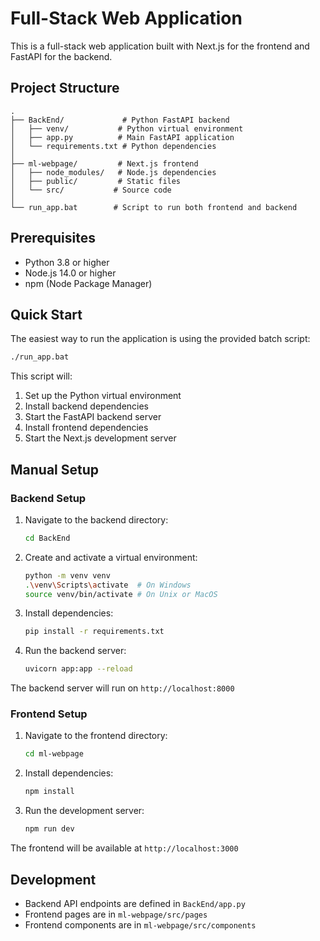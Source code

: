 # Full-Stack Web Application

This is a full-stack web application built with Next.js for the frontend and FastAPI for the backend.

## Project Structure

```
.
├── BackEnd/             # Python FastAPI backend
│   ├── venv/           # Python virtual environment
│   ├── app.py          # Main FastAPI application
│   └── requirements.txt # Python dependencies
│
├── ml-webpage/         # Next.js frontend
│   ├── node_modules/   # Node.js dependencies
│   ├── public/         # Static files
│   └── src/           # Source code
│
└── run_app.bat        # Script to run both frontend and backend
```

## Prerequisites

- Python 3.8 or higher
- Node.js 14.0 or higher
- npm (Node Package Manager)

## Quick Start

The easiest way to run the application is using the provided batch script:

```bash
./run_app.bat
```

This script will:

1. Set up the Python virtual environment
2. Install backend dependencies
3. Start the FastAPI backend server
4. Install frontend dependencies
5. Start the Next.js development server

## Manual Setup

### Backend Setup

1. Navigate to the backend directory:

   ```bash
   cd BackEnd
   ```

2. Create and activate a virtual environment:

   ```bash
   python -m venv venv
   .\venv\Scripts\activate  # On Windows
   source venv/bin/activate # On Unix or MacOS
   ```

3. Install dependencies:

   ```bash
   pip install -r requirements.txt
   ```

4. Run the backend server:
   ```bash
   uvicorn app:app --reload
   ```

The backend server will run on `http://localhost:8000`

### Frontend Setup

1. Navigate to the frontend directory:

   ```bash
   cd ml-webpage
   ```

2. Install dependencies:

   ```bash
   npm install
   ```

3. Run the development server:
   ```bash
   npm run dev
   ```

The frontend will be available at `http://localhost:3000`


## Development

- Backend API endpoints are defined in `BackEnd/app.py`
- Frontend pages are in `ml-webpage/src/pages`
- Frontend components are in `ml-webpage/src/components`

